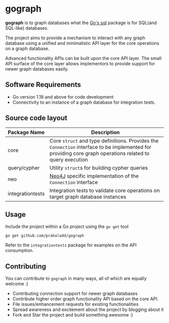# gograph

**gograph** is to graph databases what the [Go's sql](https://pkg.go.dev/database/sql) package is for SQL(and SQL-like) databases.

The project aims to provide a mechanism to interact with any graph database using a unified and minimalistic API layer for the core operations on a graph database.

Advanced functionality APIs can be built upon the core API layer. The small API surface of the core layer allows implementors to provide support for newer graph databases easily.

## Software Requirements
* Go version 1.18 and above for code development
* Connectivity to an instance of a graph database for integration tests.



## Source code layout
| Package Name   | Description   |
|---|---|
|  core | Core `struct` and type definitions. Provides the `Connection` interface to be implemented for providing core graph operations related to query execution|
| query/cypher | Utility `struct`s for building cypher queries
| neo | [Neo4J](https://neo4j.com/) specific implementation of the `Connection` interface
| integrationtests | Integration tests to validate core operations on target graph database instances

## Usage

Include the project within a Go project using the `go get` tool

`go get github.com/prahaladd/gograph`

Refer to the `integrationtests` package for examples on the API consumption.

## Contributing

You can contribute to `gograph` in many ways, all of which are equally welcome :)

* Contributing connection support for newer graph databases
* Contribute higher order graph functionality API based on the core API.
* File issues/enhancement requests for existing functionalities
* Spread awareness and excitement about the project by blogging about it
* Fork and Star the project and build something awesome :)

